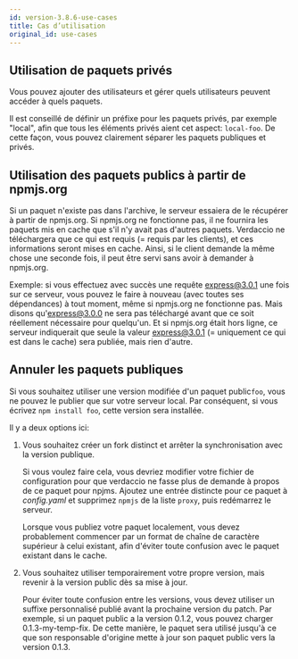 ```yaml
---
id: version-3.8.6-use-cases
title: Cas d’utilisation
original_id: use-cases
---
```


## Utilisation de paquets privés

Vous pouvez ajouter des utilisateurs et gérer quels utilisateurs peuvent accéder à quels paquets.

Il est conseillé de définir un préfixe pour les paquets privés, par exemple "local", afin que tous les éléments privés aient cet aspect: `local-foo`. De cette façon, vous pouvez clairement séparer les paquets publiques et privés.

## Utilisation des paquets publics à partir de npmjs.org

Si un paquet n'existe pas dans l'archive, le serveur essaiera de le récupérer à partir de npmjs.org. Si npmjs.org ne fonctionne pas, il ne fournira les paquets mis en cache que s'il n'y avait pas d'autres paquets. Verdaccio ne téléchargera que ce qui est requis (= requis par les clients), et ces informations seront mises en cache. Ainsi, si le client demande la même chose une seconde fois, il peut être servi sans avoir à demander à npmjs.org.

Exemple: si vous effectuez avec succès une requête express@3.0.1 une fois sur ce serveur, vous pouvez le faire à nouveau (avec toutes ses dépendances) à tout moment, même si npmjs.org ne fonctionne pas. Mais disons qu'express@3.0.0 ne sera pas téléchargé avant que ce soit réellement nécessaire pour quelqu'un. Et si npmjs.org était hors ligne, ce serveur indiquerait que seule la valeur express@3.0.1 (= uniquement ce qui est dans le cache) sera publiée, mais rien d'autre.

## Annuler les paquets publiques

Si vous souhaitez utiliser une version modifiée d'un paquet public`foo`, vous ne pouvez le publier que sur votre serveur local. Par conséquent, si vous écrivez `npm install foo`, cette version sera installée.

Il y a deux options ici:

1. Vous souhaitez créer un fork distinct et arrêter la synchronisation avec la version publique.
    
    Si vous voulez faire cela, vous devriez modifier votre fichier de configuration pour que verdaccio ne fasse plus de demande à propos de ce paquet pour npjms. Ajoutez une entrée distincte pour ce paquet à *config.yaml* et supprimez `npmjs` de la liste `proxy`, puis redémarrez le serveur.
    
    Lorsque vous publiez votre paquet localement, vous devez probablement commencer par un format de chaîne de caractère supérieur à celui existant, afin d'éviter toute confusion avec le paquet existant dans le cache.

2. Vous souhaitez utiliser temporairement votre propre version, mais revenir à la version public dès sa mise à jour.
    
    Pour éviter toute confusion entre les versions, vous devez utiliser un suffixe personnalisé publié avant la prochaine version du patch. Par exemple, si un paquet public a la version 0.1.2, vous pouvez charger 0.1.3-my-temp-fix. De cette manière, le paquet sera utilisé jusqu'à ce que son responsable d'origine mette à jour son paquet public vers la version 0.1.3.